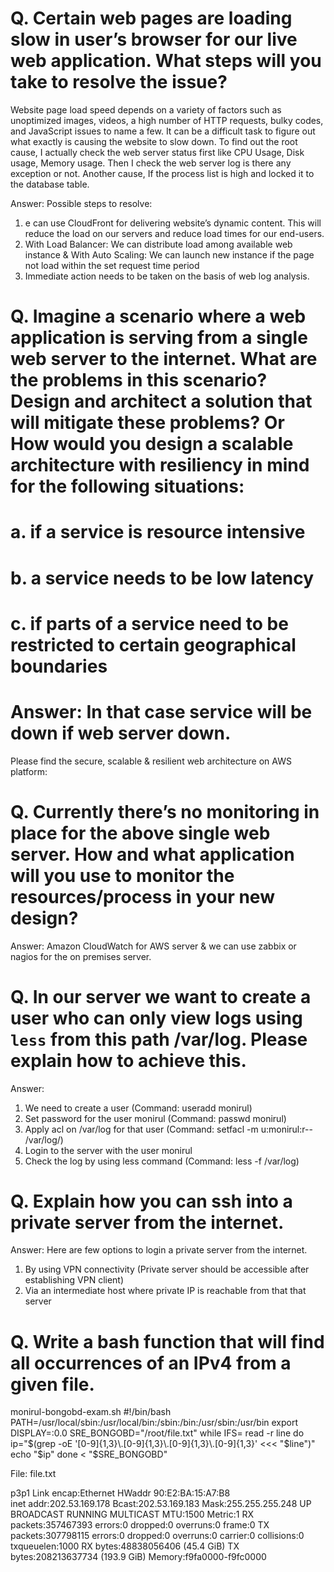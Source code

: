 # Q. Certain web pages are loading slow in user’s browser for our live web application. What steps will you take to resolve the issue?

Website page load speed depends on a variety of factors such as unoptimized images, videos, a high number of HTTP requests, bulky codes, and JavaScript issues to name a few.
It can be a difficult task to figure out what exactly is causing the website to slow down. To find out the root cause, I actually check the web server status first like CPU Usage, Disk usage, Memory usage. Then I check the web server log is there any exception or not. Another cause, If the process list is high and locked it to the  database table.

Answer: Possible steps to resolve: 

1.	e can use CloudFront for delivering website’s dynamic content. This will reduce the load on our servers and reduce load times for our end-users.
2.	With Load Balancer: We can distribute load among available web instance & With Auto Scaling: We can launch new instance if the page not load within the set request time period
3.	Immediate action needs to be taken on the basis of web log analysis.


# Q. Imagine a scenario where a web application is serving from a single web server to the internet. What are the problems in this scenario? Design and architect a solution that will mitigate these problems? Or How would you design a scalable architecture with resiliency in mind for the following situations:

# a. if a service is resource intensive
# b. a service needs to be low latency
# c. if parts of a service need to be restricted to certain geographical boundaries

# Answer: In that case service will be down if web server down. 
Please find the secure, scalable & resilient web architecture on AWS platform:


# Q. Currently there’s no monitoring in place for the above single web server. How and what application will you use to monitor the resources/process in your new design?

Answer: Amazon CloudWatch for AWS server & we can use zabbix or nagios for the on premises server.

# Q. In our server we want to create a user who can only view logs using `less` from this path /var/log. Please explain how to achieve this.

Answer:
1.	We need to create a user (Command: useradd monirul)
2.	Set password for the user monirul (Command: passwd monirul)
3.	Apply acl on /var/log for that user (Command: setfacl -m u:monirul:r-- /var/log/)
4.	Login to the server with the user monirul
5.	Check the log by using less command (Command: less -f /var/log)


# Q. Explain how you can ssh into a private server from the internet.
Answer:
Here are few options to login a private server from the internet. 
1.	By using VPN connectivity (Private server should be accessible after establishing VPN client)
2.	Via an intermediate host where private IP is reachable from that that server 



# Q. Write a bash function that will find all occurrences of an IPv4 from a given file.

monirul-bongobd-exam.sh
#!/bin/bash
PATH=/usr/local/sbin:/usr/local/bin:/sbin:/bin:/usr/sbin:/usr/bin
export DISPLAY=:0.0
SRE_BONGOBD="/root/file.txt"
while IFS= read -r line
do
   ip="$(grep -oE '[0-9]{1,3}\.[0-9]{1,3}\.[0-9]{1,3}\.[0-9]{1,3}' <<< "$line")"
  echo "$ip"
done < "$SRE_BONGOBD"

File:
file.txt 

p3p1      Link encap:Ethernet  HWaddr 90:E2:BA:15:A7:B8  
          inet addr:202.53.169.178  Bcast:202.53.169.183  Mask:255.255.255.248
          UP BROADCAST RUNNING MULTICAST  MTU:1500  Metric:1
          RX packets:357467393 errors:0 dropped:0 overruns:0 frame:0
          TX packets:307798115 errors:0 dropped:0 overruns:0 carrier:0
          collisions:0 txqueuelen:1000 
          RX bytes:48838056406 (45.4 GiB)  TX bytes:208213637734 (193.9 GiB)
          Memory:f9fa0000-f9fc0000

